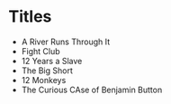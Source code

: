 # Titles

* A River Runs Through It
* Fight Club
* 12 Years a Slave
* The Big Short
* 12 Monkeys
* The Curious CAse of Benjamin Button
